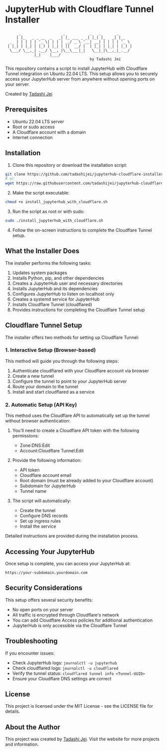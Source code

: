 # JupyterHub with Cloudflare Tunnel Installer

```
      _                   _           _   _       _     
     | |_   _ _ __  _   _| |_ ___ _ _| |_| |_   _| |__  
  _  | | | | | '_ \| | | | __/ _ \ '__| __| | | | | '_ \ 
 | |_| | |_| | |_) | |_| | ||  __/ |  | |_| | |_| | |_) |
  \___/ \__,_| .__/ \__, |\__\___|_|   \__|_|\__,_|_.__/ 
             |_|    |___/                                
                                      by Tadashi Jei
```

This repository contains a script to install JupyterHub with Cloudflare Tunnel integration on Ubuntu 22.04 LTS. This setup allows you to securely access your JupyterHub server from anywhere without opening ports on your server.

Created by [Tadashi Jei](https://www.tadashijei.com)

## Prerequisites

- Ubuntu 22.04 LTS server
- Root or sudo access
- A Cloudflare account with a domain
- Internet connection

## Installation

1. Clone this repository or download the installation script:

```bash
git clone https://github.com/tadashijei/jupyterhub-cloudflare-installer.git
# or
wget https://raw.githubusercontent.com/tadashijei/jupyterhub-cloudflare-installer/main/install_jupyterhub_with_cloudflare.sh
```

2. Make the script executable:

```bash
chmod +x install_jupyterhub_with_cloudflare.sh
```

3. Run the script as root or with sudo:

```bash
sudo ./install_jupyterhub_with_cloudflare.sh
```

4. Follow the on-screen instructions to complete the Cloudflare Tunnel setup.

## What the Installer Does

The installer performs the following tasks:

1. Updates system packages
2. Installs Python, pip, and other dependencies
3. Creates a JupyterHub user and necessary directories
4. Installs JupyterHub and its dependencies
5. Configures JupyterHub to listen on localhost only
6. Creates a systemd service for JupyterHub
7. Installs Cloudflare Tunnel (cloudflared)
8. Provides instructions for completing the Cloudflare Tunnel setup

## Cloudflare Tunnel Setup

The installer offers two methods for setting up Cloudflare Tunnel:

### 1. Interactive Setup (Browser-based)

This method will guide you through the following steps:

1. Authenticate cloudflared with your Cloudflare account via browser
2. Create a new tunnel
3. Configure the tunnel to point to your JupyterHub server
4. Route your domain to the tunnel
5. Install and start cloudflared as a service

### 2. Automatic Setup (API Key)

This method uses the Cloudflare API to automatically set up the tunnel without browser authentication:

1. You'll need to create a Cloudflare API token with the following permissions:
   - Zone:DNS:Edit
   - Account:Cloudflare Tunnel:Edit

2. Provide the following information:
   - API token
   - Cloudflare account email
   - Root domain (must be already added to your Cloudflare account)
   - Subdomain for JupyterHub
   - Tunnel name

3. The script will automatically:
   - Create the tunnel
   - Configure DNS records
   - Set up ingress rules
   - Install the service

Detailed instructions are provided during the installation process.

## Accessing Your JupyterHub

Once setup is complete, you can access your JupyterHub at:

```
https://your-subdomain.yourdomain.com
```

## Security Considerations

This setup offers several security benefits:

- No open ports on your server
- All traffic is encrypted through Cloudflare's network
- You can add Cloudflare Access policies for additional authentication
- JupyterHub is only accessible via the Cloudflare Tunnel

## Troubleshooting

If you encounter issues:

- Check JupyterHub logs: `journalctl -u jupyterhub`
- Check cloudflared logs: `journalctl -u cloudflared`
- Verify the tunnel status: `cloudflared tunnel info <Tunnel-UUID>`
- Ensure your Cloudflare DNS settings are correct

## License

This project is licensed under the MIT License - see the LICENSE file for details.

## About the Author

This project was created by [Tadashi Jei](https://www.tadashijei.com). Visit the website for more projects and information.

